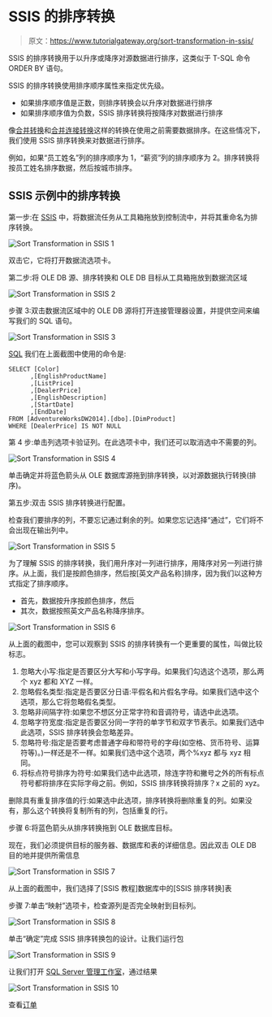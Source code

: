 # SSIS 的排序转换

> 原文：<https://www.tutorialgateway.org/sort-transformation-in-ssis/>

SSIS 的排序转换用于以升序或降序对源数据进行排序，这类似于 T-SQL 命令 ORDER BY 语句。

SSIS 的排序转换使用排序顺序属性来指定优先级。

*   如果排序顺序值是正数，则排序转换会以升序对数据进行排序
*   如果排序顺序值为负数，SSIS 排序转换将按降序对数据进行排序

像[合并转换](https://www.tutorialgateway.org/merge-transformation-in-ssis/)和[合并连接转换](https://www.tutorialgateway.org/merge-join-transformation-in-ssis/)这样的转换在使用之前需要数据排序。在这些情况下，我们使用 SSIS 排序转换来对数据进行排序。

例如，如果“员工姓名”列的排序顺序为 1，“薪资”列的排序顺序为 2。排序转换将按员工姓名排序数据，然后按城市排序。

## SSIS 示例中的排序转换

第一步:在 [SSIS](https://www.tutorialgateway.org/ssis/) 中，将数据流任务从工具箱拖放到控制流中，并将其重命名为排序转换。

![Sort Transformation in SSIS 1](img/7fb981dae4ed933d98055c9262e7211c.png)

双击它，它将打开数据流选项卡。

第二步:将 OLE DB 源、排序转换和 OLE DB 目标从工具箱拖放到数据流区域

![Sort Transformation in SSIS 2](img/25ebf8319f978a856d29e951d580b9e4.png)

步骤 3:双击数据流区域中的 OLE DB 源将打开连接管理器设置，并提供空间来编写我们的 SQL 语句。

![Sort Transformation in SSIS 3](img/887a1c14164715e0d2cb024c9b8754b1.png)

[SQL](https://www.tutorialgateway.org/sql/) 我们在上面截图中使用的命令是:

```
SELECT [Color]
      ,[EnglishProductName]
      ,[ListPrice]
      ,[DealerPrice]
      ,[EnglishDescription]
      ,[StartDate]
      ,[EndDate]
FROM [AdventureWorksDW2014].[dbo].[DimProduct]
WHERE [DealerPrice] IS NOT NULL
```

第 4 步:单击列选项卡验证列。在此选项卡中，我们还可以取消选中不需要的列。

![Sort Transformation in SSIS 4](img/8b3ec97b544557a8cdb1a7960f069510.png)

单击确定并将蓝色箭头从 OLE 数据库源拖到排序转换，以对源数据执行转换(排序)。

第五步:双击 SSIS 排序转换进行配置。

检查我们要排序的列，不要忘记通过剩余的列。如果您忘记选择“通过”，它们将不会出现在输出列中。

![Sort Transformation in SSIS 5](img/65f92351fe28ef4479641102f9c596f5.png)

为了理解 SSIS 的排序转换，我们用升序对一列进行排序，用降序对另一列进行排序。从上面，我们是按颜色排序，然后按[英文产品名称]排序，因为我们以这种方式指定了排序顺序。

*   首先，数据按升序按颜色排序，然后
*   其次，数据按照英文产品名称降序排序。

![Sort Transformation in SSIS 6](img/06fe2bbaa4177f02eec0c2f5d0f157dc.png)

从上面的截图中，您可以观察到 SSIS 的排序转换有一个更重要的属性，叫做比较标志。

1.  忽略大小写:指定是否要区分大写和小写字母。如果我们勾选这个选项，那么两个 xyz 都和 XYZ 一样。
2.  忽略假名类型:指定是否要区分日语:平假名和片假名字母。如果我们选中这个选项，那么它将忽略假名类型。
3.  忽略非间隔字符:如果您不想区分正常字符和音调符号，请选中此选项。
4.  忽略字符宽度:指定是否要区分同一字符的单字节和双字节表示。如果我们选中此选项，SSIS 排序转换会忽略差异。
5.  忽略符号:指定是否要考虑普通字母和带符号的字母(如空格、货币符号、运算符等)。)一样还是不一样。如果我们选中这个选项，两个%xyz 都与 xyz 相同。
6.  将标点符号排序为符号:如果我们选中此选项，除连字符和撇号之外的所有标点符号都将排序在实际字母之前。例如，SSIS 排序转换将排序？x 之前的 xyz。

删除具有重复排序值的行:如果选中此选项，排序转换将删除重复的列。如果没有，那么这个转换将复制所有的列，包括重复的行。

步骤 6:将蓝色箭头从排序转换拖到 OLE 数据库目标。

现在，我们必须提供目标的服务器、数据库和表的详细信息。因此双击 OLE DB 目的地并提供所需信息

![Sort Transformation in SSIS 7](img/551abca2826585cd82556093fb5b3957.png)

从上面的截图中，我们选择了[SSIS 教程]数据库中的[SSIS 排序转换]表

步骤 7:单击“映射”选项卡，检查源列是否完全映射到目标列。

![Sort Transformation in SSIS 8](img/b60a0ccc63c71c268a2cda587b6eec1f.png)

单击“确定”完成 SSIS 排序转换包的设计。让我们运行包

![Sort Transformation in SSIS 9](img/7a6b9f271199fca8eca0d2fd2ff986b4.png)

让我们打开 [SQL Server 管理工作室](https://www.tutorialgateway.org/sql/)，通过结果

![Sort Transformation in SSIS 10](img/34b4c5dba3a7e1c32ae1a6c4566c6f6f.png)

查看[订单](https://www.tutorialgateway.org/sql-order-by-clause/)